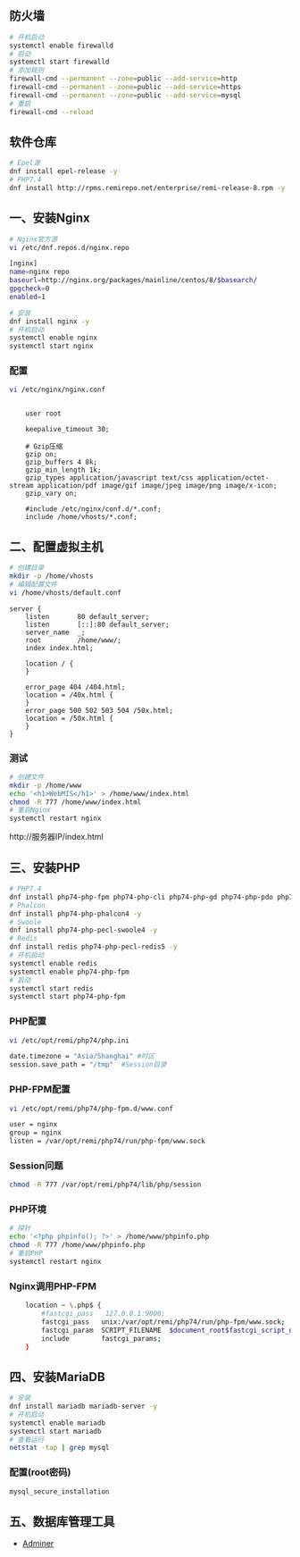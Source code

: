 ## 防火墙
```bash
# 开机启动
systemctl enable firewalld
# 启动
systemctl start firewalld
# 添加规则
firewall-cmd --permanent --zone=public --add-service=http
firewall-cmd --permanent --zone=public --add-service=https
firewall-cmd --permanent --zone=public --add-service=mysql
# 重启
firewall-cmd --reload
```

## 软件仓库
```bash
# Epel源
dnf install epel-release -y
# PHP7.4
dnf install http://rpms.remirepo.net/enterprise/remi-release-8.rpm -y
```

## 一、安装Nginx
```bash
# Nginx官方源
vi /etc/dnf.repos.d/nginx.repo
```
```bash
[nginx]
name=nginx repo
baseurl=http://nginx.org/packages/mainline/centos/8/$basearch/
gpgcheck=0
enabled=1
```
```bash
# 安装
dnf install nginx -y
# 开机启动
systemctl enable nginx
systemctl start nginx
```
### 配置
```bash
vi /etc/nginx/nginx.conf
```
```nginx

	user root

	keepalive_timeout 30;

	# Gzip压缩
	gzip on;
	gzip_buffers 4 8k;
	gzip_min_length 1k;
	gzip_types application/javascript text/css application/octet-stream application/pdf image/gif image/jpeg image/png image/x-icon;
	gzip_vary on;

	#include /etc/nginx/conf.d/*.conf;
	include /home/vhosts/*.conf;
```

## 二、配置虚拟主机
```bash
# 创建目录
mkdir -p /home/vhosts
# 编辑配置文件
vi /home/vhosts/default.conf
```
```nginx
server {
    listen       80 default_server;
    listen       [::]:80 default_server;
    server_name  _;
    root         /home/www/;
    index index.html;

    location / {
    }

    error_page 404 /404.html;
    location = /40x.html {
    }
    error_page 500 502 503 504 /50x.html;
    location = /50x.html {
    }
}
```
### 测试
```bash
# 创建文件
mkdir -p /home/www
echo '<h1>WebMIS</h1>' > /home/www/index.html
chmod -R 777 /home/www/index.html
# 重启Nginx
systemctl restart nginx
```
http://服务器IP/index.html

## 三、安装PHP
```bash
# PHP7.4
dnf install php74-php-fpm php74-php-cli php74-php-gd php74-php-pdo php74-php-mbstring -y
# Phalcon
dnf install php74-php-phalcon4 -y
# Swoole
dnf install php74-php-pecl-swoole4 -y
# Redis
dnf install redis php74-php-pecl-redis5 -y
# 开机启动
systemctl enable redis
systemctl enable php74-php-fpm
# 启动
systemctl start redis
systemctl start php74-php-fpm
```
### PHP配置
```bash
vi /etc/opt/remi/php74/php.ini
```
```bash
date.timezone = "Asia/Shanghai"	#时区
session.save_path = "/tmp"	#Session目录
```
### PHP-FPM配置
```bash
vi /etc/opt/remi/php74/php-fpm.d/www.conf
```
```bash
user = nginx
group = nginx
listen = /var/opt/remi/php74/run/php-fpm/www.sock
```
### Session问题
```bash
chmod -R 777 /var/opt/remi/php74/lib/php/session
```
### PHP环境
```bash
# 探针
echo '<?php phpinfo(); ?>' > /home/www/phpinfo.php
chmod -R 777 /home/www/phpinfo.php
# 重启PHP
systemctl restart nginx
```
### Nginx调用PHP-FPM
```bash
    location ~ \.php$ {
        #fastcgi_pass   127.0.0.1:9000;
        fastcgi_pass   unix:/var/opt/remi/php74/run/php-fpm/www.sock;
        fastcgi_param  SCRIPT_FILENAME  $document_root$fastcgi_script_name;
        include        fastcgi_params;
    }
```

## 四、安装MariaDB
```bash
# 安装
dnf install mariadb mariadb-server -y
# 开机启动
systemctl enable mariadb
systemctl start mariadb
# 查看运行
netstat -tap | grep mysql
```
### 配置(root密码)
```bash
mysql_secure_installation
```
## 五、数据库管理工具
- [Adminer](https://github.com/vrana/adminer/releases/)


